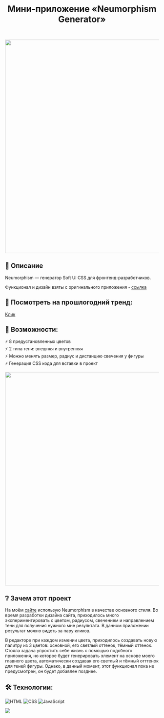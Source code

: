 <h1 align="center">Мини-приложение «Neumorphism Generator»</h1>

</br>


<p align='center'>
<img width='700' src='http://vladkoleda.ru/img/git/git__neumorphism-1.png'>
</p>


## 🌟 Описание
Neumorphism — генератор Soft UI CSS для фронтенд-разработчиков.

Функционал и дизайн взяты с оригинального приложения - [ссылка](http://santhoshsivan.com/neu.html) 



## 🚀 Посмотреть на прошлогодний тренд:

[Клик](http://vladkoleda.ru/projects/neumorphism/neumorphism.html)



## 🧐 Возможности:
⚡️ 8 предустановленных цветов <br>
⚡️ 2 типа тени: внешняя и внутренняя <br>
⚡️ Можно менять размер, радиус и дистанцию свечения у фигуры <br>
⚡️ Генерация CSS кода для вставки в проект
<br>
<p align='center'>
<img width='700' src='http://vladkoleda.ru/img/git/git__neumorphism-2.png'>
</p>



## ❔ Зачем этот проект
На моём [сайте](http://vladkoleda.ru/) использую Neumorphism в качестве основного стиля.
Во время разработки дизайна сайта, приходилось много экспериментировать с цветом, радиусом, свечением и направлением тени для получения нужного мне результата.
В данном приложении результат можно видеть за пару кликов.

В редакторе при каждом измении цвета, приходилось создавать новую палитру из 3 цветов: основной, его светлый оттенок, тёмный оттенок.
Стояла задача упростить себе жизнь с помощью подобного приложения, но которое будет генерировать элемент на основе моего главного цвета, автоматически создавая
его светлый и тёмный отттенок для теней фигуры. Однако, в данный момент, этот функционал пока не предусмотрен, он будет добавлен позднее.







## 🛠️ Технологии:


![HTML](https://img.shields.io/badge/-HTML-3C287D?style=for-the-badget&logo=html5)
![CSS](https://img.shields.io/badge/-CSS-3C287D?style=for-the-badget&logo=css3)
![JavaScript](https://img.shields.io/badge/-JAVASCRIPT-3C287D?style=for-the-badget&logo=JavaScript)





<img src='http://vladkoleda.ru/img/gif/gif__neumorphism.gif'>
